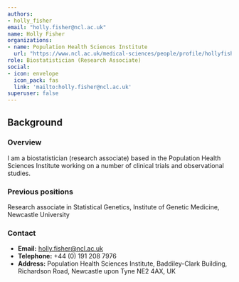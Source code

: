 ```yaml
---
authors:
- holly_fisher
email: "holly.fisher@ncl.ac.uk"
name: Holly Fisher
organizations:
- name: Population Health Sciences Institute
  url: "https://www.ncl.ac.uk/medical-sciences/people/profile/hollyfisher.html"
role: Biostatistician (Research Associate)
social:
- icon: envelope
  icon_pack: fas
  link: 'mailto:holly.fisher@ncl.ac.uk'
superuser: false
---
```


## Background

### Overview

I am a biostatistician (research associate) based in the Population Health Sciences Institute working on a number of clinical trials and observational studies.

### Previous positions

Research associate in Statistical Genetics, Institute of Genetic Medicine, Newcastle University

### Contact

- __Email:__ [holly.fisher@ncl.ac.uk](mailto:holly.fisher@ncl.ac.uk)
- __Telephone:__ +44 (0) 191 208 7976
- __Address:__ Population Health Sciences Institute, Baddiley-Clark Building, Richardson Road, Newcastle upon Tyne NE2 4AX, UK
